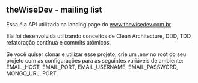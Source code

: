 ## theWiseDev - mailing list 

Essa é a API utilizada na landing page do www.thewisedev.com.br

Ela foi desenvolvida utilizando conceitos de Clean Architecture, DDD, TDD, refatoração contínua e commits atômicos.

Se você quiser clonar e utilizar esse projeto, crie um .env no root do seu projeto com as configurações para as seguintes variáveis de ambiente: EMAIL_HOST, EMAIL_PORT, EMAIL_USERNAME, EMAIL_PASSWORD, MONGO_URL, PORT.